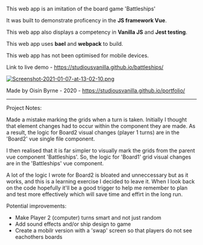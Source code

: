 This web app is an imitation of the board game 'Battleships'

It was built to demonstrate proficency in the **JS framework Vue**.

This web app also displays a competency in **Vanilla JS** and **Jest testing**.

This web app uses **bael** and **webpack** to build.

This web app has not been optimised for mobile devices.

Link to live demo - https://studiousvanilla.github.io/battleships/

[![Screenshot-2021-01-07-at-13-02-10.png](https://i.postimg.cc/d0KB98GD/Screenshot-2021-01-07-at-13-02-10.png)](https://postimg.cc/hXpTDQyq)

Made by Oisín Byrne - 2020 - https://studiousvanilla.github.io/portfolio/

************

Project Notes:

Made a mistake marking the grids when a turn is taken. 
Initially I thought that element changes had to occur within the component they are made. As a result, the logic for Board2 visual changes (player 1 turns) are in the 'Board2' vue single file component.

I then realised that it is far simpler to visually mark the grids from the parent vue component 'Battleships'. So, the logic for 'Board1' grid visual changes are in the 'Battleships' vue component.
 
A lot of the logic I wrote for Board2 is bloated and unneccessary but as it works, and this is a learning exercise I decided to leave it. When I look back on the code hopefully it'll be a good trigger to help me remember to plan and test more effectively which will save time and effirt in the long run.

Potential improvements:

- Make Player 2 (computer) turns smart and not just random
- Add sound effects and/or ship design to game
- Create a mobilr version with a 'swap' screen so that players do not see eachothers boards
